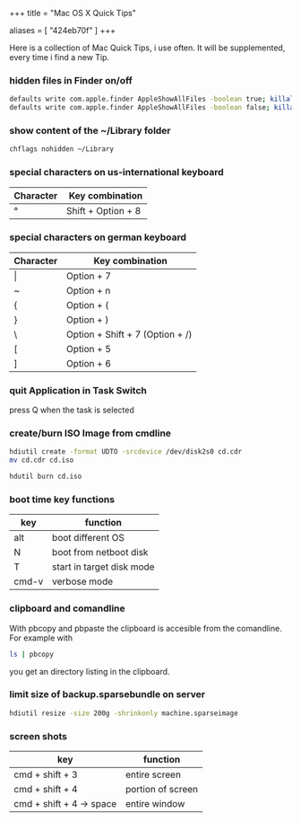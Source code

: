 +++
title = "Mac OS X Quick Tips"

aliases = [
  "424eb70f"
]
+++

Here is a collection of Mac Quick Tips, i use often. It will be supplemented, every
time i find a new Tip.

### hidden files in Finder on/off

```bash
defaults write com.apple.finder AppleShowAllFiles -boolean true; killall Finder
defaults write com.apple.finder AppleShowAllFiles -boolean false; killall Finder
```

### show content of the ~/Library folder

```bash
chflags nohidden ~/Library
```

### special characters on us-international keyboard

| Character | Key combination |
|-----------|---|
| &#x00b0;  | Shift + Option + 8 |

### special characters on german keyboard

| Character | Key combination |
|-----------|---|
| &#x007c;  | Option + 7 |
| ~         | Option + n |
| {         | Option + ( |
| }         | Option + ) |
| &#x005c;  | Option + Shift + 7 (Option + /) |
| [         | Option + 5 |
| ]         | Option + 6 |

### quit Application in Task Switch

press Q when the task is selected

### create/burn ISO Image from cmdline

```bash
hdiutil create -format UDTO -srcdevice /dev/disk2s0 cd.cdr
mv cd.cdr cd.iso

hdutil burn cd.iso
```

### boot time key functions

| key   | function |
|-------|---|
| alt   | boot different OS |
| N     | boot from netboot disk |
| T     | start in target disk mode |
| cmd-v | verbose mode |

### clipboard and comandline

With pbcopy and pbpaste the clipboard is accesible from the comandline. For example with

```bash
ls | pbcopy
```

you get an directory listing in the clipboard.

### limit size of backup.sparsebundle on server

```bash
hdiutil resize -size 200g -shrinkonly machine.sparseimage
```

### screen shots

| key                           | function |
|-------------------------------|---|
| cmd + shift + 3               | entire screen |
| cmd + shift + 4               | portion of screen |
| cmd + shift + 4 &#8594; space | entire window |
